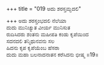 +++
title = "019 ಅದು ಶರಸ್ತಮ್ಭದಲಿ"

+++
ಅದು ಶರಸ್ತಂಭದಲಿ ನೆಲೆಯಾ  
ದುದು ಮುನಿಚ್ಯುತ ವೀರ್ಯ ಮುನಿಸುತ  
ರುದಿಸಿದರು ಶಂತನು ಮಹೀಪತಿ ಕಂಡು ಕೃಪೆಯಿಂದ   
ಸದನದಲಿ ತನ್ಮಿಥುನವನು ಸಲ  
ಹಿದನು ಕೃಪ ಕೃಪೆಯೆಂಬ ಹೆಸರಾ  
ದುದು ಮಹಾ ಬಲನಾದನಾತನ ಕರೆಸಿದನು ಭೀಷ್ಮ     ॥19॥